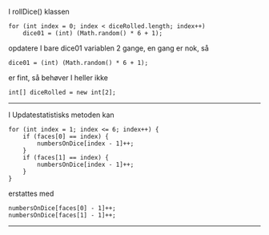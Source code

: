 I rollDice() klassen 

    for (int index = 0; index < diceRolled.length; index++)
        dice01 = (int) (Math.random() * 6 + 1);

opdatere I bare dice01 variablen 2 gange, en gang er nok, så 

    dice01 = (int) (Math.random() * 6 + 1);

er fint, så behøver I heller ikke 

    int[] diceRolled = new int[2];

---

I Updatestatistisks metoden kan 

    for (int index = 1; index <= 6; index++) {
        if (faces[0] == index) {
            numbersOnDice[index - 1]++;
        }
        if (faces[1] == index) {
            numbersOnDice[index - 1]++;
        }
    }

erstattes med 

    numbersOnDice[faces[0] - 1]++;
    numbersOnDice[faces[1] - 1]++;

---


